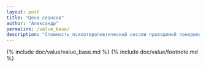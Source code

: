 ```yaml
---
layout: post
title: "Цена сеансов"
author: "Александр"
permalink: /value_base/
description: "Стоимость психотерапевтической сессии проводимой понедельника по субботу время московское"
---
```


{% include doc/value/value_base.md %}
{% include doc/value/footnote.md %}
